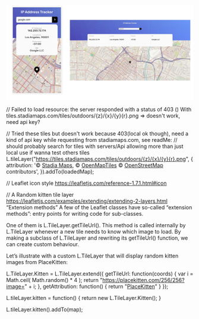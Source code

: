 ![](./screenshot.jpg)

// Failed to load resource: the server responded with a status of 403 ()
With tiles.stadiamaps.com/tiles/outdoors/{z}/{x}/{y}{r}.png => doesn't work, need api key?

// Tried these tiles but doesn't work because 403(local ok though), need a kind of api key while requesting from stadiamaps.com, see readMe:
// should probably search for tiles with servers/Api allowing more than just local use if wanna test others tiles
 L.tileLayer("https://tiles.stadiamaps.com/tiles/outdoors/{z}/{x}/{y}{r}.png", {
 attribution:
 '&copy; <a href="https://stadiamaps.com/">Stadia Maps</a>, &copy; <a href="https://openmaptiles.org/">OpenMapTiles</a> &copy; <a href="http://openstreetmap.org">OpenStreetMap</a> contributors',
 }).addTo(loadedMap);



// Leaflet icon style
https://leafletjs.com/reference-1.7.1.html#icon



// A Random kitten tile layer
https://leafletjs.com/examples/extending/extending-2-layers.html
“Extension methods”
A few of the Leaflet classes have so-called “extension methods”: entry points for writing code for sub-classes.

One of them is L.TileLayer.getTileUrl(). This method is called internally by L.TileLayer whenever a new tile needs to know which image to load. By making a subclass of L.TileLayer and rewriting its getTileUrl() function, we can create custom behaviour.

Let’s illustrate with a custom L.TileLayer that will display random kitten images from PlaceKitten:

L.TileLayer.Kitten = L.TileLayer.extend({
getTileUrl: function(coords) {
var i = Math.ceil( Math.random() \* 4 );
return "https://placekitten.com/256/256?image=" + i;
},
getAttribution: function() {
return "<a href='https://placekitten.com/attribution.html'>PlaceKitten</a>"
}
});

L.tileLayer.kitten = function() {
return new L.TileLayer.Kitten();
}

L.tileLayer.kitten().addTo(map);
